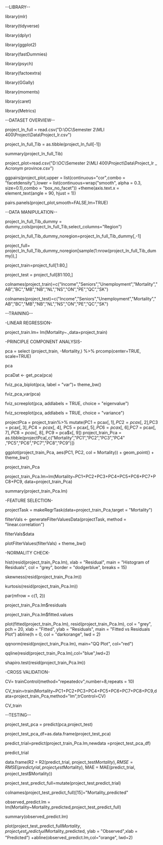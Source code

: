--LIBRARY--

library(mlr)	

library(tidyverse)	

library(dplyr)

library(ggplot2)

library(fastDummies)

library(psych)

library(factoextra)

library(GGally)

library(moments)

library(caret)

library(Metrics)

--DATASET OVERVIEW--

project_ln_full = read.csv("D:\\OC\\Semester 2\\MLI 400\\Project\\Data\\Project_lr.csv")

project_ln_full_Tib = as.tibble(project_ln_full[-1])

summary(project_ln_full_Tib)

project_plot=read.csv("D:\\OC\\Semester 2\\MLI 400\\Project\\Data\\Project_lr _ Acronym province.csv")

ggpairs(project_plot,upper = list(continuous="cor",combo = "facetdensity"),lower = list(continuous=wrap("smooth", alpha = 0.3, size=0.1),combo = "box_no_facet"))
 +theme(axis.text.x = element_text(angle = 90, hjust = 1))
 
pairs.panels(project_plot,smooth=FALSE,lm=TRUE)

--DATA MANIPULATION--

project_ln_full_Tib_dummy = dummy_cols(project_ln_full_Tib,select_columns="Region")

project_ln_full_Tib_dummy_noregion=project_ln_full_Tib_dummy[,-1]

project_full= project_ln_full_Tib_dummy_noregion[sample(1:nrow(project_ln_full_Tib_dummy)),]

project_train=project_full[1:80,]

project_test = project_full[81:100,]

colnames(project_train)=c("Income","Seniors","Unemployment","Mortality","AB","BC","MB","NB","NL","NS","ON","PE","QC","SK")

colnames(project_test)=c("Income","Seniors","Unemployment","Mortality","AB","BC","MB","NB","NL","NS","ON","PE","QC","SK")

--TRAINING--

 -LINEAR REGRESSION-

project_train.lm= lm(Mortality~.,data=project_train)

-PRINCIPLE COMPONENT ANALYSIS-

pca = select (project_train, -Mortality,) %>% 
  prcomp(center=TRUE, scale=TRUE)
  
pca

pcaDat <- get_pca(pca)

fviz_pca_biplot(pca, label = "var")+ theme_bw()

fviz_pca_var(pca)

fviz_screeplot(pca, addlabels = TRUE, choice = "eigenvalue")

fviz_screeplot(pca, addlabels = TRUE, choice = "variance")

projectPca = project_train%>% 
  mutate(PC1 = pca$x[, 1], PC2 = pca$x[, 2],PC3 = pca$x[, 3],PC4 = pca$x[, 4],
         PC5 = pca$x[, 5],PC6 = pca$x[, 6],PC7 = pca$x[, 7],PC8 = pca$x[, 8],
         PC9 = pca$x[, 9])
project_train_Pca = as.tibble(projectPca[,c("Mortality","PC1","PC2","PC3","PC4"
                                            ,"PC5","PC6","PC7","PC8","PC9")])
                                            
ggplot(project_train_Pca, aes(PC1, PC2,  col = Mortality)) +
  geom_point() +
  theme_bw()

project_train_Pca

project_train_Pca.lm=lm(Mortality~PC1+PC2+PC3+PC4+PC5+PC6+PC7+PC8+PC9,
                        data=project_train_Pca)

summary(project_train_Pca.lm)

-FEATURE SELECTION-

projectTask = makeRegrTask(data=project_train_Pca,target = "Mortality")

filterVals <- generateFilterValuesData(projectTask,
                                       method = "linear.correlation")
                                       
filterVals$data

plotFilterValues(filterVals) + theme_bw()

-NORMALITY CHECK-

hist(resid(project_train_Pca.lm),
     xlab = "Residual",
     main = "Histogram of Residuals",
     col = "grey",
     border = "dodgerblue",
     breaks = 15)
     
skewness(resid(project_train_Pca.lm))

kurtosis(resid(project_train_Pca.lm))

par(mfrow = c(1, 2))

project_train_Pca.lm$residuals

project_train_Pca.lm$fitted.values

plot(fitted(project_train_Pca.lm), resid(project_train_Pca.lm), col = "grey", pch = 20, xlab = "Fitted", ylab = "Residuals", main = "Fitted vs Residuals Plot")
abline(h = 0, col = "darkorange", lwd = 2)

qqnorm(resid(project_train_Pca.lm), main="QQ Plot", col="red")

qqline(resid(project_train_Pca.lm),col="blue",lwd=2)

shapiro.test(resid(project_train_Pca.lm))

-CROSS VALIDATION-

CV= trainControl(method="repeatedcv",number=8,repeats = 10)

CV_train=train(Mortality~PC1+PC2+PC3+PC4+PC5+PC6+PC7+PC8+PC9,data=project_train_Pca,method="lm",trControl=CV)

CV_train

--TESTING--

project_test_pca = predict(pca,project_test) 

project_test_pca_df=as.data.frame(project_test_pca)

predict_trial=predict(project_train_Pca.lm,newdata =project_test_pca_df)

predict_trial


data.frame(R2 = R2(predict_trial, project_test$Mortality),
          RMSE = RMSE(predict_trial, project_test$Mortality),
          MAE = MAE(predict_trial, project_test$Mortality))
            
project_test_predict_full=mutate(project_test,predict_trial)

colnames(project_test_predict_full)[15]="Mortality_predicted"

observed_predict.lm = lm(Mortality~Mortality_predicted,project_test_predict_full)

summary(observed_predict.lm)

plot(project_test_predict_full$Mortality,project_test_predict_full$Mortality_predicted, ylab = "Observed",xlab = "Predicted")
+abline(observed_predict.lm,col="orange", lwd=2)
